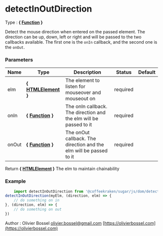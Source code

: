 # detectInOutDirection

<!-- @namespace: sugar.js.dom.detectInOutDirection -->

Type : **{ [Function](https://developer.mozilla.org/fr/docs/Web/JavaScript/Reference/Objets_globaux/Function) }**


Detect the mouse direction when entered on the passed element. The direction can be up, down, left or right and will be passed to the two callbacks available.
The first one is the `onIn` callback, and the second one is the `onOut`.



### Parameters
Name  |  Type  |  Description  |  Status  |  Default
------------  |  ------------  |  ------------  |  ------------  |  ------------
elm  |  **{ [HTMLElement](https://developer.mozilla.org/fr/docs/Web/API/HTMLElement) }**  |  The element to listen for mouseover and mouseout on  |  required  |
onIn  |  **{ [Function](https://developer.mozilla.org/fr/docs/Web/JavaScript/Reference/Objets_globaux/Function) }**  |  The onIn callback. The direction and the elm will be passed to it  |  required  |
onOut  |  **{ [Function](https://developer.mozilla.org/fr/docs/Web/JavaScript/Reference/Objets_globaux/Function) }**  |  The onOut callback. The direction and the elm will be passed to it  |  required  |

Return **{ [HTMLElement](https://developer.mozilla.org/fr/docs/Web/API/HTMLElement) }** The elm to maintain chainability

### Example
```js
	import detectInOutDirection from '@coffeekraken/sugar/js/dom/detectInOutDirection'
detectInOutDirection(myElm, (direction, elm) => {
    // do something on in
}, (direction, elm) => {
    // do something on out
})
```
Author : Olivier Bossel [olivier.bossel@gmail.com](mailto:olivier.bossel@gmail.com) [https://olivierbossel.com](https://olivierbossel.com)